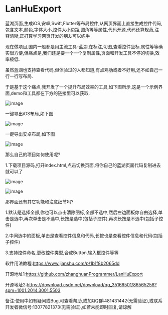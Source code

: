 # LanHuExport
 蓝湖页面,生成iOS,安卓,Swift,Flutter等布局控件,从网页界面上直接生成控件代码,包含文本,颜色,字体大小,控件大小边距,圆角等等属性,代码开源,代码还算规范,注释清晰,正打算学习网页开发的朋友可以练手
 
 
现在做项目,国内一般都是用主流工具-蓝湖,在标注,切图,查看控件坐标,属性等等确实很方便,但痛点是,我们还是要一个一个复制属性,页面和开发工具不停的切换,效率极低.

虽然蓝湖也支持查看代码,但体验过的人都知道,有点鸡肋或者不好用,还不如自己一行一行写布局.

于是基于这个痛点,我开发了一个提升布局效率的工具,如下图所示,这是一个示例界面,demo和工具都在下方的链接里可以获取.


![image](https://user-images.githubusercontent.com/20348189/196595303-258a714e-19b1-4738-b00b-f19f8a951bdf.png)


一键导出iOS布局,如下图

![image](https://user-images.githubusercontent.com/20348189/196595342-a6d9c0c8-4d72-445d-b524-b96284874917.png)

一键导出安卓布局,如下图

![image](https://user-images.githubusercontent.com/20348189/196595365-844b5139-4167-4805-8e03-8b8414a7965b.png)

那么自己的项目如何使用呢?

1.下载项目源码,打开index.html,点击切换页面,将你自己的蓝湖页面代码复制进去就可以了

![image](https://user-images.githubusercontent.com/20348189/196596391-c398f6f7-9ddb-4d67-89d3-2e51bc098d93.png)

![image](https://user-images.githubusercontent.com/20348189/196596407-9cefbd1a-da32-48c5-8167-733b5a1920a1.png)




那界面还有其它功能和注意细节吗?

1.默认是选择全部,你也可以点击清除图标,全部不选中,然后左边面板你自由选择,单击是选中,再次单击是不选中,长按是选中(包括子控件),再次长按是不选中(包括子控件)

2.中间选中的面板,单击是查看控件信息和代码,长按也是查看控件信息和代码(包括子控件)

3.支持控件命名,更改控件类型,合成Button,输入框控件等等



软件用法教程:https://www.jianshu.com/p/1b1f8b2065dd

开源地址1:https://github.com/zhanghuanProgrammer/LanHuExport

开源地址2:https://download.csdn.net/download/qq_35166501/86565258?spm=1001.2014.3001.5503


备注:使用中如有疑问或Bug,可查看帮助,或加QQ群:481431442(无需验证),或联系开发者微信号:13077821373(无需验证),如若未能即时回复,请谅解
